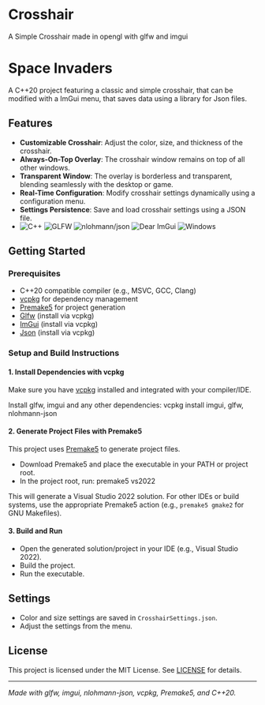 # Crosshair
A Simple Crosshair made in opengl with glfw and imgui
# Space Invaders 

A C++20 project featuring a classic and simple crosshair, that can be modified with a ImGui menu, that saves data using a library for Json files.

## Features

- **Customizable Crosshair**: Adjust the color, size, and thickness of the crosshair.
- **Always-On-Top Overlay**: The crosshair window remains on top of all other windows.
- **Transparent Window**: The overlay is borderless and transparent, blending seamlessly with the desktop or game.
- **Real-Time Configuration**: Modify crosshair settings dynamically using a configuration menu.
- **Settings Persistence**: Save and load crosshair settings using a JSON file.
- ![C++](https://img.shields.io/badge/C%2B%2B-Standard-blue?logo=c%2B%2B&logoColor=white) ![GLFW](https://img.shields.io/badge/library-GLFW-blue?logo=glfw) ![nlohmann/json](https://img.shields.io/badge/json-nlohmann--json-yellow?logo=json) ![Dear ImGui](https://img.shields.io/badge/gui-Dear%20ImGui-lightgreen?logo=imgui) ![Windows](https://img.shields.io/badge/Platform-Windows-blue?logo=windows&logoColor=white)

## Getting Started

### Prerequisites

- C++20 compatible compiler (e.g., MSVC, GCC, Clang)
- [vcpkg](https://github.com/microsoft/vcpkg) for dependency management
- [Premake5](https://premake.github.io/) for project generation
- [Glfw](https://www.raylib.com/) (install via vcpkg)
- [ImGui](https://github.com/ocornut/imgui) (install via vcpkg)
- [Json](https://github.com/nlohmann/json) (install via vcpkg)
### Setup and Build Instructions

#### 1. Install Dependencies with vcpkg

Make sure you have [vcpkg](https://github.com/microsoft/vcpkg) installed and integrated with your compiler/IDE.

Install glfw, imgui and any other dependencies: vcpkg install imgui, glfw, nlohmann-json

#### 2. Generate Project Files with Premake5

This project uses [Premake5](https://premake.github.io/) to generate project files.

- Download Premake5 and place the executable in your PATH or project root.
- In the project root, run: premake5 vs2022

This will generate a Visual Studio 2022 solution. For other IDEs or build systems, use the appropriate Premake5 action (e.g., `premake5 gmake2` for GNU Makefiles).

#### 3. Build and Run

- Open the generated solution/project in your IDE (e.g., Visual Studio 2022).
- Build the project.
- Run the executable.

## Settings

- Color and size settings are saved in `CrosshairSettings.json`.
- Adjust the settings from the menu.

## License

This project is licensed under the MIT License. See [LICENSE](LICENSE) for details.

---

*Made with glfw, imgui, nlohmann-json, vcpkg, Premake5, and C++20.*
